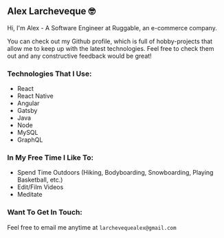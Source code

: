 ## Alex Larcheveque 🤓

Hi, I'm Alex - A Software Engineer at Ruggable, an e-commerce company.

You can check out my Github profile, which is full of hobby-projects that allow me to keep up with the latest technologies. Feel free to check them out and any constructive feedback would be great! 

### Technologies That I Use:
- React
- React Native
- Angular
- Gatsby
- Java
- Node
- MySQL
- GraphQL

### In My Free Time I Like To:
- Spend Time Outdoors (Hiking, Bodyboarding, Snowboarding, Playing Basketball, etc.)
- Edit/Film Videos
- Meditate

### Want To Get In Touch:
Feel free to email me anytime at `larchevequealex@gmail.com`
